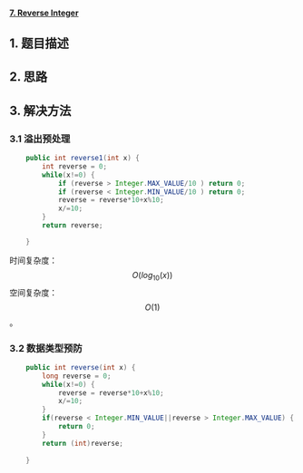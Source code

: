#### [7. Reverse Integer](https://leetcode-cn.com/problems/reverse-integer/)

## 1. 题目描述

## 2. 思路

## 3. 解决方法

### 3.1 溢出预处理

```java
    public int reverse1(int x) {
        int reverse = 0;
        while(x!=0) {
            if (reverse > Integer.MAX_VALUE/10 ) return 0;
            if (reverse < Integer.MIN_VALUE/10 ) return 0;
            reverse = reverse*10+x%10;
            x/=10;
        }
        return reverse;

    }
```

时间复杂度：$$O(log_{10}(x))$$
空间复杂度：$$O(1)$$。

### 3.2 数据类型预防





```java
    public int reverse(int x) {
        long reverse = 0;
        while(x!=0) {
        	reverse = reverse*10+x%10;
        	x/=10;
        }
        if(reverse < Integer.MIN_VALUE||reverse > Integer.MAX_VALUE) {
        	return 0;
        }
        return (int)reverse;
        
    }
```


